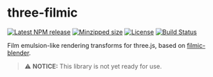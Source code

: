 # three-filmic

[![Latest NPM release](https://img.shields.io/npm/v/three-filmic.svg)](https://www.npmjs.com/package/three-filmic)
[![Minzipped size](https://badgen.net/bundlephobia/minzip/three-filmic)](https://bundlephobia.com/result?p=three-filmic)
[![License](https://img.shields.io/badge/license-MIT-007ec6.svg)](https://github.com/donmccurdy/three-filmic/blob/main/LICENSE)
[![Build Status](https://github.com/donmccurdy/three-filmic/workflows/build/badge.svg?branch=main&event=push)](https://github.com/donmccurdy/three-filmic/actions?query=workflow%3Abuild)

Film emulsion-like rendering transforms for three.js, based on [filmic-blender](https://sobotka.github.io/filmic-blender/).

> ⚠️ **NOTICE:** This library is not yet ready for use.

